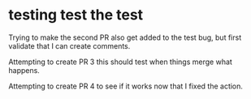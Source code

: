 # testing test the test

Trying to make the second PR also get added to the test bug, but first validate
that I can create comments.

Attempting to create PR 3 this should test when things merge what happens.

Attempting to create PR 4 to see if it works now that I fixed the action.
